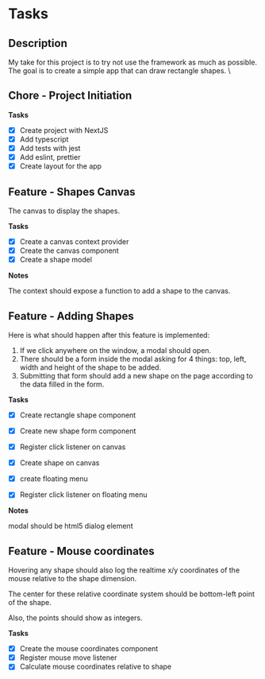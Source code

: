 # Tasks

## Description

My take for this project is to try not use the framework as much as possible. \
The goal is to create a simple app that can draw rectangle shapes. \

## Chore - Project Initiation

**Tasks**

- [x] Create project with NextJS
- [x] Add typescript
- [x] Add tests with jest
- [x] Add eslint, prettier
- [x] Create layout for the app

## Feature - Shapes Canvas

The canvas to display the shapes.

**Tasks**

- [x] Create a canvas context provider
- [x] Create the canvas component
- [x] Create a shape model

**Notes**

The context should expose a function to add a shape to the canvas.

## Feature - Adding Shapes

Here is what should happen after this feature is implemented:

1. If we click anywhere on the window, a modal should open.
2. There should be a form inside the modal asking for 4 things: top, left, width and height of the shape to be
   added.
3. Submitting that form should add a new shape on the page according to the data filled in the form.

**Tasks**

- [x] Create rectangle shape component
- [x] Create new shape form component
- [x] Register click listener on canvas
- [x] Create shape on canvas

- [x] create floating menu
- [x] Register click listener on floating menu

**Notes**

modal should be html5 dialog element

## Feature - Mouse coordinates

Hovering any shape should also log the realtime x/y coordinates of the mouse relative to the shape dimension.

The center for these relative coordinate system should be bottom-left point of the shape.

Also, the points should show as integers.

**Tasks**

- [x] Create the mouse coordinates component
- [x] Register mouse move listener
- [x] Calculate mouse coordinates relative to shape